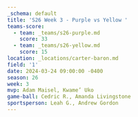 ```yaml
---
_schema: default
title: 'S26 Week 3 - Purple vs Yellow '
teams-score:
  - team: _teams/s26-purple.md
    score: 33
  - team: _teams/s26-yellow.md
    score: 15
location: _locations/carter-baron.md
field: '1'
date: 2024-03-24 09:00:00 -0400
season: 26
week: 3
mvp: Adam Maisel, Kwame’ Uko
game-ball: Cedric R., Amanda Livingstone
sportsperson: Leah G., Andrew Gordon
---
```

